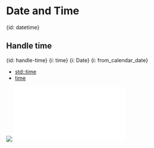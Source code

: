 # Date and Time
{id: datetime}

## Handle time
{id: handle-time}
{i: time}
{i: Date}
{i: from_calendar_date}

* [std::time](https://doc.rust-lang.org/std/time/index.html)
* [time](https://docs.rs/time/latest/time/)

![](examples/time-demo/Cargo.toml)
![](examples/time-demo/src/main.rs)


